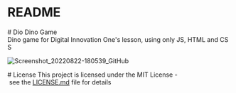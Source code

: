# README
# Dio Dino Game  
 Dino game for Digital Innovation One's lesson, using only JS, HTML and CSS 
  
 ![Screenshot_20220822-180539_GitHub](https://user-images.githubusercontent.com/94319710/185959141-72f13186-1595-41b9-8d27-efe365a2b073.jpg)
  
 # License 
 This project is licensed under the MIT License - see the [LICENSE.md](LICENSE.md) file for details
